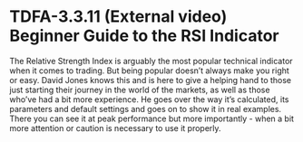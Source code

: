 # TDFA-3.3.11 (External video) Beginner Guide to the RSI Indicator

The Relative Strength Index is arguably the most popular technical indicator when it comes to trading. But being popular doesn’t always make you right or easy. David Jones knows this and is here to give a helping hand to those just starting their journey in the world of the markets, as well as those who’ve had a bit more experience. He goes over the way it’s calculated, its parameters and default settings and goes on to show it in real examples. There you can see it at peak performance but more importantly - when a bit more attention or caution is necessary to use it properly. 
